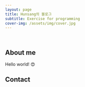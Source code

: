 ```yaml
---
layout: page
title: Hunsang의 블로그
subtitle: Exercise for programming
cover-img: /assets/img/cover.jpg
---
```


<br/>

## About me

Hello world! &#128525;

## Contact

```

```
